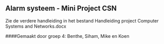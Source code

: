 ## Alarm systeem - Mini Project CSN
Zie de verdere handleiding in het bestand Handleiding project Computer Systems and Networks.docx

####Gemaakt door groep 4: Benthe, Siham, Mike en Koen

